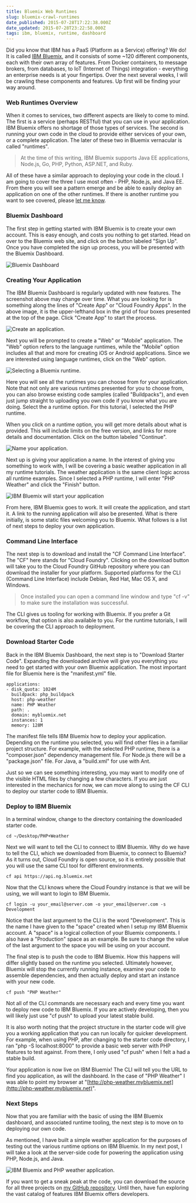 ```yaml
---
title: Bluemix Web Runtimes
slug: bluemix-crawl-runtimes
date_published: 2015-07-28T17:22:38.000Z
date_updated: 2015-07-28T23:22:58.000Z
tags: ibm, bluemix, runtime, dashboard
---
```


Did you know that IBM has a PaaS (Platform as a Service) offering?  We do!  It is called [IBM Bluemix](http://www.ibm.com/bluemix), and it consists of some ~120 different components, each with their own array of features.  From Docker containers, to message brokers, from databases, to IoT (Internet of Things) integration - everything an enterprise needs is at your fingertips.  Over the next several weeks, I will be crawling these components and features.  Up first will be finding your way around.

### Web Runtimes Overview

When it comes to services, two different aspects are likely to come to mind.  The first is a service (perhaps RESTful) that you can use in your application.  IBM Bluemix offers no shortage of those types of services.  The second is running your own code in the cloud to provide either services of your own, or a complete application.  The later of these two in Bluemix vernacular is called "runtimes".

> At the time of this writing, IBM Bluemix supports Java EE applications, Node.js, Go, PHP, Python, ASP.NET, and Ruby.

All of these have a similar approach to deploying your code in the cloud.  I am going to cover the three I use most often - PHP, Node.js, and Java EE.  From there you will see a pattern emerge and be able to easily deploy an application on one of the other runtimes.  If there is another runtime you want to see covered, please [let me know](http://www.twitter.com/krhoyt).

### Bluemix Dashboard

The first step in getting started with IBM Bluemix is to create your own account.  This is easy enough, and costs you nothing to get started.  Head on over to the Bluemix web site, and click on the button labeled "Sign Up".  Once you have completed the sign up process, you will be presented with the Bluemix Dashboard.

![Bluemix Dashboard](http://images.kevinhoyt.com/bluemix-dashboard.png)

### Creating Your Application

The IBM Bluemix Dashboard is regularly updated with new features.  The screenshot above may change over time.  What you are looking for is something along the lines of "Create App" or "Cloud Foundry Apps".  In the above image, it is the upper-lefthand box in the grid of four boxes presented at the top of the page.  Click "Create App" to start the process.

![Create an application.](http://images.kevinhoyt.com/bluemix-dashboard-create.png)

Next you will be prompted to create a "Web" or "Mobile" application.  The "Web" option refers to the language runtimes, while the "Mobile" option includes all that and more for creating iOS or Android applications.  Since we are interested using language runtimes, click on the "Web" option.

![Selecting a Bluemix runtime.](http://images.kevinhoyt.com/bluemix-dashboard-web.png)

Here you will see all the runtimes you can choose from for your application.  Note that not only are various runtimes presented for you to choose from, you can also browse existing code samples (called "Buildpacks"), and even just jump straight to uploading you own code if you know what you are doing.  Select the a runtime option.  For this tutorial, I selected the PHP runtime.

When you click on a runtime option, you will get more details about what is provided.  This will include limits on the free version, and links for more details and documentation.  Click on the button labeled "Continue".

![Name your application.](http://images.kevinhoyt.com/bluemix-dashboard-name.png)

Next up is giving your application a name.  In the interest of giving you something to work with, I will be covering a basic weather application in all my runtime tutorials.  The weather application is the same client logic across all runtime examples.  Since I selected a PHP runtime, I will enter "PHP Weather" and click the "Finish" button.

![IBM Bluemix will start your application](http://images.kevinhoyt.com/bluemix-dashboard-start.png)

From here, IBM Bluemix goes to work.  It will create the application, and start it.  A link to the running application will also be presented.  What is there initially, is some static files welcoming you to Bluemix.  What follows is a list of next steps to deploy your own application.

### Command Line Interface

The next step is to download and install the "CF Command Line Interface".  The "CF" here stands for "Cloud Foundry".  Clicking on the download button will take you to the Cloud Foundry GitHub repository where you can download the installer for your platform.  Supported platforms for the CLI (Command Line Interface) include Debian, Red Hat, Mac OS X, and Windows.

> Once installed you can open a command line window and type "cf -v" to make sure the installation was successful.

The CLI gives us tooling for working with Bluemix.  If you prefer a Git workflow, that option is also available to you.  For the runtime tutorials, I will be covering the CLI approach to deployment.

### Download Starter Code

Back in the IBM Bluemix Dashboard, the next step is to "Download Starter Code".  Expanding the downloaded archive will give you everything you need to get started with your own Bluemix application.  The most important file for Bluemix here is the "manifest.yml" file.

    applications:
    - disk_quota: 1024M
      buildpack: php_buildpack
      host: php-weather
      name: PHP Weather
      path: .
      domain: mybluemix.net
      instances: 1
      memory: 128M
    

The manifest file tells IBM Bluemix how to deploy your application.  Depending on the runtime you selected, you will find other files in a familiar project structure.  For example, with the selected PHP runtime, there is a "composer.json" dependency management file.  For Node.js there will be a "package.json" file.  For Java, a "build.xml" for use with Ant.

Just so we can see something interesting, you may want to modify one of the visible HTML files by changing a few characters.  If you are just interested in the mechanics for now, we can move along to using the CF CLI to deploy our starter code to IBM Bluemix.

### Deploy to IBM Bluemix

In a terminal window, change to the directory containing the downloaded starter code.

    cd ~/Desktop/PHP+Weather
    

Next we will want to tell the CLI to connect to IBM Bluemix.  Why do we have to tell the CLI, which we downloaded from Bluemix, to connect to Bluemix?  As it turns out, Cloud Foundry is open source, so it is entirely possible that you will use the same CLI tool for different environments.

    cf api https://api.ng.bluemix.net
    

Now that the CLI knows where the Cloud Foundry instance is that we will be using, we will want to login to IBM Bluemix.

    cf login -u your_email@server.com -o your_email@server.com -s Development
    

Notice that the last argument to the CLI is the word "Development".  This is the name I have given to the "space" created when I setup my IBM Bluemix account.  A "space" is a logical collection of your Bluemix components.  I also have a "Production" space as an example.  Be sure to change the value of the last argument to the space you will be using on your account.

The final step is to push the code to IBM Bluemix.  How this happens will differ slightly based on the runtime you selected.  Ultimately however, Bluemix will stop the currently running instance, examine your code to assemble dependencies, and then actually deploy and start an instance with your new code.

    cf push "PHP Weather"
    

Not all of the CLI commands are necessary each and every time you want to deploy new code to IBM Bluemix.  If you are actively developing, then you will likely just use "cf push" to upload your latest stable build.

It is also worth noting that the project structure in the starter code will give you a working application that you can run locally for quicker development.  For example, when using PHP, after changing to the starter code directory, I ran "php -S localhost:8000" to provide a basic web server with PHP features to test against.  From there, I only used "cf push" when I felt a had a stable build.

Your application is now live on IBM Bluemix!  The CLI will tell you the URL to find you application, as will the dashboard.  In the case of "PHP Weather" I was able to point my browser at "[http://php-weather.mybluemix.net](http://php-weather.mybluemix.net)".

### Next Steps

Now that you are familiar with the basic of using the IBM Bluemix dashboard, and associated runtime tooling, the next step is to move on to deploying our own code.

As mentioned, I have built a simple weather application for the purposes of testing out the various runtime options on IBM Bluemix.  In my next post, I will take a look at the server-side code for powering the application using PHP, Node.js, and Java.

![IBM Bluemix and PHP weather application.](http://images.kevinhoyt.com/bluemix-crawl-weather-php.png)

If you want to get a sneak peak at the code, you can download the source for all three projects on [my GitHub repository](https://github.com/krhoyt/IBM/tree/master/crawl/runtimes).  Until then, have fun exploring the vast catalog of features IBM Bluemix offers developers.
